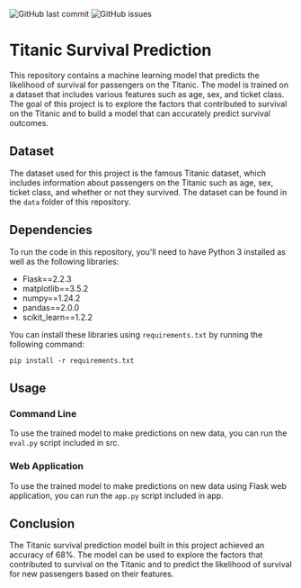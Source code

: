 ![GitHub last commit](https://img.shields.io/github/last-commit/jlopezestrada/titanic-survival-prediction)
![GitHub issues](https://img.shields.io/github/issues/jlopezestrada/titanic-survival-prediction)


# Titanic Survival Prediction

This repository contains a machine learning model that predicts the likelihood of survival for passengers on the Titanic. The model is trained on a dataset that includes various features such as age, sex, and ticket class. The goal of this project is to explore the factors that contributed to survival on the Titanic and to build a model that can accurately predict survival outcomes.

## Dataset

The dataset used for this project is the famous Titanic dataset, which includes information about passengers on the Titanic such as age, sex, ticket class, and whether or not they survived. The dataset can be found in the `data` folder of this repository.

## Dependencies

To run the code in this repository, you'll need to have Python 3 installed as well as the following libraries:

- Flask==2.2.3
- matplotlib==3.5.2
- numpy==1.24.2
- pandas==2.0.0
- scikit_learn==1.2.2

You can install these libraries using `requirements.txt` by running the following command:

```pip install -r requirements.txt```

## Usage
### Command Line 

To use the trained model to make predictions on new data, you can run the `eval.py` script included in src.

### Web Application

To use the trained model to make predictions on new data using Flask web application, you can run the `app.py` script included in app.

## Conclusion

The Titanic survival prediction model built in this project achieved an accuracy of 68%. The model can be used to explore the factors that contributed to survival on the Titanic and to predict the likelihood of survival for new passengers based on their features.


